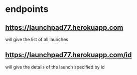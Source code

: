 # endpoints

## https://launchpad77.herokuapp.com
 will give the list of all launches


## https://launchpad77.herokuapp.com/id
 will give the details of the launch specified by id